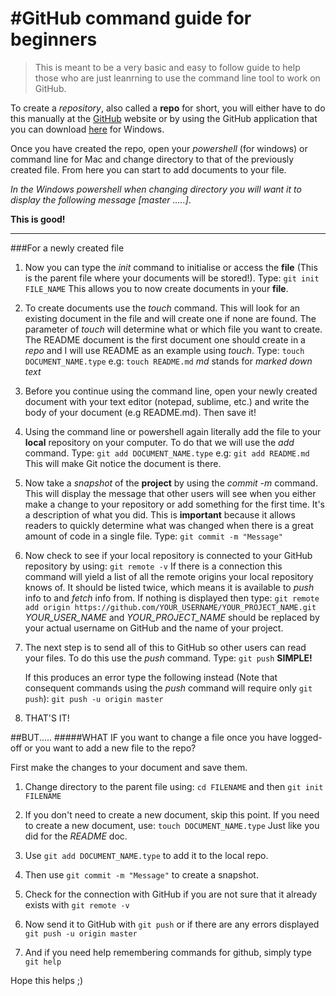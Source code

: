 #GitHub command guide for beginners
====================================


>This is meant to be a very basic and easy to follow guide to help those who are just leanrning to use the command line tool to work on GitHub. 

To create a _repository_, also called a __repo__ for short, you will either have to do this manually at the [GitHub](https://github.com/) website or by using the GitHub application that you can download [here](https://windows.github.com/) for Windows.

Once you have created the repo, open your _powershell_ (for windows) or command line for Mac and change directory to that of the previously created file. 
From here you can start to add documents to your file.

_In the Windows powershell when changing directory you will want it to display the following message \[master .....\]_.

__This is good!__ 

------------------------------------------

###For a newly created file

1. Now you can type the _init_ command to initialise or access the __file__ (This is the parent file where your documents will be stored!).
	Type: `git init FILE_NAME`
	This allows you to now create documents in your __file__.

2. To create documents use the _touch_ command. This will look for an existing document in the file and will create one if none are found. The parameter of _touch_ will determine what or which file you want to create.
	The README document is the first document one should create in a _repo_ and I will use README as an example using _touch_. 
	Type: `touch DOCUMENT_NAME.type`
	e.g: `touch README.md` _md_ stands for _marked down text_

3. Before you continue using the command line, open your newly created document with your text editor (notepad, sublime, etc.) and write the body of your document (e.g README.md). Then save it!

4. Using the command line or powershell again literally add the file to your __local__ repository on your computer. To do that we will use the _add_ command.
	Type: `git add DOCUMENT_NAME.type`
	e.g: `git add README.md`
	This will make Git notice the document is there.

5. Now take a _snapshot_ of the __project__ by using the _commit -m_ command.
	This will display the message that other users will see when you either make a change to your repository or add something for the first time. It's a description of what you did. This is __important__ because it allows readers to quickly determine what was changed when there is a great amount of code in a single file.
	Type: `git commit -m "Message"`

6. Now check to see if your local repository is connected to your GitHub repository by using:
	`git remote -v`
	If there is a connection this command will yield a list of all the remote origins your local repository knows of. It should be listed twice, which means it is available to _push_ info to and _fetch_ info from.
	If nothing is displayed then type:
	`git remote add origin https://github.com/YOUR_USERNAME/YOUR_PROJECT_NAME.git` _YOUR\_USER\_NAME_ and _YOUR\_PROJECT\_NAME_ should be replaced by your actual username on GitHub and the name of your project. 

7. The next step is to send all of this to GitHub so other users can read your files. To do this use the _push_ command.
	Type: `git push` __SIMPLE!__

	If this produces an error type the following instead (Note that consequent commands using the _push_ command will require only `git push`):
	`git push -u origin master`

8. THAT'S IT! 

##BUT..... 
#####WHAT IF you want to change a file once you have logged-off or you want to add a new file to the repo?

First make the changes to your document and save them.

1. Change directory to the parent file using:
	`cd FILENAME`
	and then
	`git init FILENAME`

2. If you don't need to create a new document, skip this point. 
	If you need to create a new document, use:
	`touch DOCUMENT_NAME.type`
	Just like you did for the _README_ doc.

3. Use `git add DOCUMENT_NAME.type` to add it to the local repo.

4. Then use `git commit -m "Message"` to create a snapshot.

5. Check for the connection with GitHub if you are not sure that it already exists with `git remote -v`

6. Now send it to GitHub with `git push` or if there are any errors displayed `git push -u origin master`

7. And if you need help remembering commands for github, simply type `git help`

Hope this helps ;)
